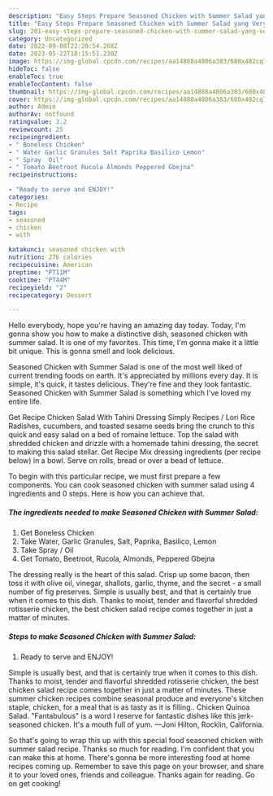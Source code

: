 ```yaml
---
description: "Easy Steps Prepare Seasoned Chicken with Summer Salad yang Very Delicious"
title: "Easy Steps Prepare Seasoned Chicken with Summer Salad yang Very Delicious"
slug: 201-easy-steps-prepare-seasoned-chicken-with-summer-salad-yang-very-delicious
category: Uncategorized
date: 2022-09-08T22:20:54.268Z
date: 2023-05-22T18:15:51.230Z
image: https://img-global.cpcdn.com/recipes/aa14888a4806a383/680x482cq70/seasoned-chicken-with-summer-salad-recipe-main-photo.jpg
hideToc: false
enableToc: true
enableTocContent: false
thumbnail: https://img-global.cpcdn.com/recipes/aa14888a4806a383/680x482cq70/seasoned-chicken-with-summer-salad-recipe-main-photo.jpg
cover: https://img-global.cpcdn.com/recipes/aa14888a4806a383/680x482cq70/seasoned-chicken-with-summer-salad-recipe-main-photo.jpg
author: Admin
authorAv: notfound
ratingvalue: 3.2
reviewcount: 25
recipeingredient:
- " Boneless Chicken"
- " Water Garlic Granules Salt Paprika Basilico Lemon"
- " Spray  Oil"
- " Tomato Beetroot Rucola Almonds Peppered Gbejna"
recipeinstructions:

- "Ready to serve and ENJOY!"
categories:
- Recipe
tags:
- seasoned
- chicken
- with

katakunci: seasoned chicken with 
nutrition: 276 calories
recipecuisine: American
preptime: "PT11M"
cooktime: "PT44M"
recipeyield: "2"
recipecategory: Dessert

---
```



Hello everybody, hope you're having an amazing day today. Today, I'm gonna show you how to make a distinctive dish, seasoned chicken with summer salad. It is one of my favorites. This time, I'm gonna make it a little bit unique. This is gonna smell and look delicious.

Seasoned Chicken with Summer Salad is one of the most well liked of current trending foods on earth. It's appreciated by millions every day. It is simple, it's quick, it tastes delicious. They're fine and they look fantastic. Seasoned Chicken with Summer Salad is something which I've loved my entire life.

Get Recipe Chicken Salad With Tahini Dressing Simply Recipes / Lori Rice Radishes, cucumbers, and toasted sesame seeds bring the crunch to this quick and easy salad on a bed of romaine lettuce. Top the salad with shredded chicken and drizzle with a homemade tahini dressing, the secret to making this salad stellar. Get Recipe Mix dressing ingredients (per recipe below) in a bowl. Serve on rolls, bread or over a bead of lettuce.


To begin with this particular recipe, we must first prepare a few components. You can cook seasoned chicken with summer salad using 4 ingredients and 0 steps. Here is how you can achieve that.

<!--inarticleads1-->

##### The ingredients needed to make Seasoned Chicken with Summer Salad:

1. Get  Boneless Chicken
1. Take  Water, Garlic Granules, Salt, Paprika, Basilico, Lemon
1. Take  Spray / Oil
1. Get  Tomato, Beetroot, Rucola, Almonds, Peppered Gbejna


The dressing really is the heart of this salad. Crisp up some bacon, then toss it with olive oil, vinegar, shallots, garlic, thyme, and the secret - a small number of fig preserves. Simple is usually best, and that is certainly true when it comes to this dish. Thanks to moist, tender and flavorful shredded rotisserie chicken, the best chicken salad recipe comes together in just a matter of minutes. 

<!--inarticleads2-->

##### Steps to make Seasoned Chicken with Summer Salad:


1. Ready to serve and ENJOY!

Simple is usually best, and that is certainly true when it comes to this dish. Thanks to moist, tender and flavorful shredded rotisserie chicken, the best chicken salad recipe comes together in just a matter of minutes. These summer chicken recipes combine seasonal produce and everyone&#39;s kitchen staple, chicken, for a meal that is as tasty as it is filling.. Chicken Quinoa Salad. &#34;Fantabulous&#34; is a word I reserve for fantastic dishes like this jerk-seasoned chicken. It&#39;s a mouth full of yum. —Joni Hilton, Rocklin, California. 

So that's going to wrap this up with this special food seasoned chicken with summer salad recipe. Thanks so much for reading. I'm confident that you can make this at home. There's gonna be more interesting food at home recipes coming up. Remember to save this page on your browser, and share it to your loved ones, friends and colleague. Thanks again for reading. Go on get cooking!
